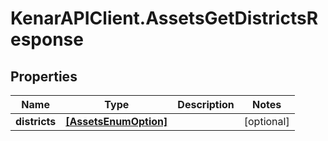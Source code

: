 # KenarAPIClient.AssetsGetDistrictsResponse

## Properties

Name | Type | Description | Notes
------------ | ------------- | ------------- | -------------
**districts** | [**[AssetsEnumOption]**](AssetsEnumOption.md) |  | [optional] 


